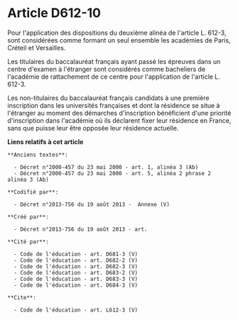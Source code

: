 # Article D612-10

Pour l'application des dispositions du deuxième alinéa de l'article L. 612-3, sont considérées comme formant un seul ensemble
les académies de Paris, Créteil et Versailles. 

Les titulaires du baccalauréat français ayant passé les épreuves dans un centre d'examen à l'étranger sont considérés comme
bacheliers de l'académie de rattachement de ce centre pour l'application de l'article L. 612-3. 

Les non-titulaires du baccalauréat français candidats à une première inscription dans les universités françaises et dont la
résidence se situe à l'étranger au moment des démarches d'inscription bénéficient d'une priorité d'inscription dans
l'académie où ils déclarent fixer leur résidence en France, sans que puisse leur être opposée leur résidence actuelle.

**Liens relatifs à cet article**

	**Anciens textes**:

	  - Décret n°2000-457 du 23 mai 2000 - art. 1, alinéa 3 (Ab)
	  - Décret n°2000-457 du 23 mai 2000 - art. 5, alinéa 2 phrase 2 alinéa 3 (Ab)

	**Codifié par**:

	  - Décret n°2013-756 du 19 août 2013 -  Annexe (V)

	**Créé par**:

	  - Décret n°2013-756 du 19 août 2013 - art.

	**Cité par**:

	  - Code de l'éducation - art. D681-3 (V)
	  - Code de l'éducation - art. D682-2 (V)
	  - Code de l'éducation - art. D682-3 (V)
	  - Code de l'éducation - art. D683-2 (V)
	  - Code de l'éducation - art. D683-3 (V)
	  - Code de l'éducation - art. D684-3 (V)

	**Cite**:

	  - Code de l'éducation - art. L612-3 (V)
